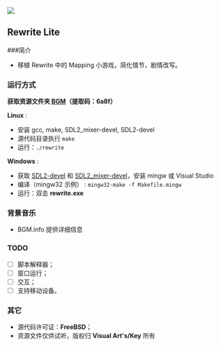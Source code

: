 ![](http://r.loli.io/6Fb2eq.jpg)
## Rewrite Lite
###简介
* 移植 Rewrite 中的 Mapping 小游戏，简化情节，剧情改写。

### 运行方式
**获取资源文件夹 [BGM](https://yunpan.cn/cqE8T3xPTULqR )（提取码：6a8f）**

**Linux** :

* 安装 gcc, make, SDL2_mixer-devel, SDL2-devel
* 源代码目录执行 `make`
* 运行：`./rewrite`

**Windows** :

* 获取 [SDL2-devel](http://libsdl.org/download-2.0.php) 和 [SDL2_mixer-devel](https://www.libsdl.org/projects/)，安装 mingw 或 Visual Studio
* 编译（mingw32 示例） : `mingw32-make -f Makefile.mingw`
* 运行：双击 **rewrite.exe**

### 背景音乐
* BGM.info 提供详细信息

### TODO
- [ ] 脚本解释器；
- [ ] 窗口运行；
- [ ] 交互；
- [ ] 支持移动设备。

### 其它
* 源代码许可证：**FreeBSD**；
* 资源文件仅供试听，版权归 **Visual Art's/Key** 所有
